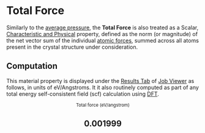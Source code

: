 # Total Force

Similarly to the [average pressure](pressure.md), the **Total Force** is also treated as a Scalar, [Characteristic and Physical](../../properties/classification/general.md) property, defined as the norm (or magnitude) of the net vector sum of the individual [atomic forces](../structural/basis-atoms.md), summed across all atoms present in the crystal structure under consideration.

## Computation

This material property is displayed under the [Results Tab](../../jobs/ui/results-tab.md) of [Job Viewer](../../jobs/ui/viewer.md) as follows, in units of eV/Angstroms. It it also routinely computed as part of any total energy self-consistent field (scf) calculation using [DFT](../../models/dft/overview.md).

<div class="clearfix"><center><div class="chart"><i class="zmdi zmdi-arrows zmdi-hc-3x"></i></div><div class="count"><small><!-- react-text: 1660 -->Total force<!-- /react-text --><!-- react-text: 1661 --> (<!-- /react-text --><!-- react-text: 1662 -->eV/angstrom<!-- /react-text --><!-- react-text: 1663 -->)<!-- /react-text --></small><h2>0.001999</h2></div></div>
